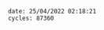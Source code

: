 

                date: 25/04/2022 02:18:21
                cycles: 87360

                         